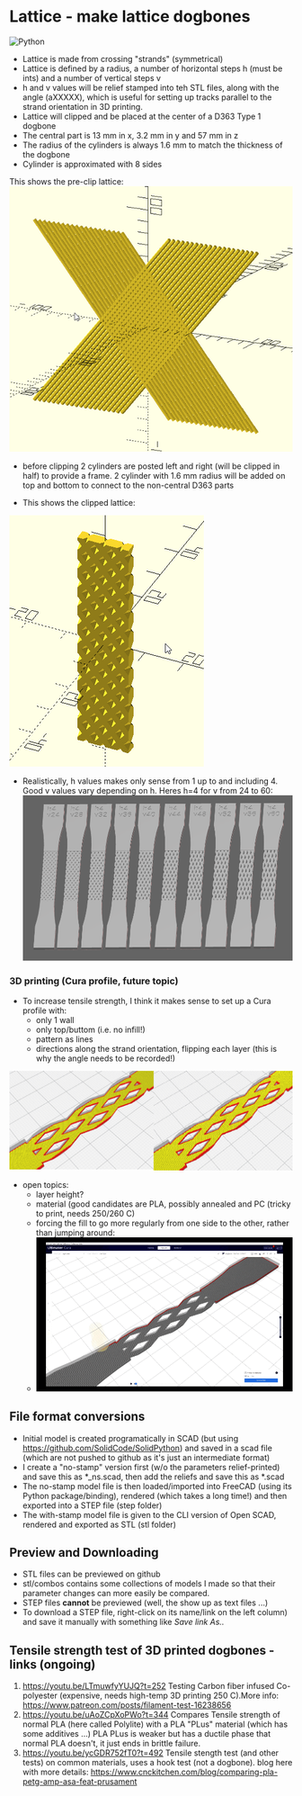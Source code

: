 # Lattice - make lattice dogbones

![Python](https://img.shields.io/badge/python-%2314354C.svg?style=for-the-badge&logo=python&logoColor=white)

- Lattice is made from crossing "strands" (symmetrical)
- Lattice is defined by a radius, a number of horizontal steps h (must be ints) and a number of vertical steps v
- h and v values will be relief stamped into teh STL files, along with the angle (aXXXXX), which is useful for setting up tracks parallel to the strand orientation in 3D printing.  
- Lattice will clipped and be placed at the center of a D363 Type 1 dogbone
- The central part is 13 mm in x, 3.2 mm in y and 57 mm in z  
- The radius of the cylinders is always 1.6 mm to match the thickness of the dogbone
- Cylinder is approximated with 8 sides  

This shows the pre-clip lattice:
![](/imgs/lattice.PNG)

- before clipping 2 cylinders are posted left and right (will be clipped in half) to provide a frame. 2 cylinder with 1.6 mm radius will be added on top and bottom to connect to the non-central D363 parts

- This shows the clipped lattice:

![](/imgs/clipped.PNG)

- Realistically, h values makes only sense from 1 up to and including 4. Good v values vary depending on h. Heres h=4 for v from 24 to 60:
![](/imgs/dogbones.PNG)

### 3D printing (Cura profile, future topic)
- To increase tensile strength, I think it makes sense to set up a Cura profile with:
    - only 1 wall
    - only top/buttom (i.e. no infill!)
    - pattern as lines
    - directions along the strand orientation, flipping each layer (this is why the angle needs to be recorded!)

![](/imgs/dogbone_print_orientation.png)
- open topics:
    - layer height?
    - material (good candidates are PLA, possibly annealed and PC (tricky to print, needs 250/260 C)
    - forcing the fill to go more regularly from one side to the other, rather than jumping around:
    - ![](https://github.com/ChHarding/Lattice/blob/main/imgs/3Dprint.gif) 

## File format conversions
- Initial model is created programatically in SCAD (but using https://github.com/SolidCode/SolidPython) and saved in a scad file (which are not pushed to github as it's just an intermediate format)
- I create a "no-stamp" version first (w/o the parameters relief-printed) and save this as *_ns.scad, then add the reliefs and save this as *.scad
- The no-stamp model file is then loaded/imported into FreeCAD (using its Python package/binding), rendered (which takes a long time!) and then exported into a STEP file (step folder)
- The with-stamp model file is given to the CLI version of Open SCAD, rendered and exported as STL (stl folder) 

## Preview and Downloading
- STL files can be previewed on github
- stl/combos contains some collections of models I made so that their parameter changes can more easily be compared.
- STEP files __cannot__ be previewed (well, the show up as text files ...)
- To download a STEP file, right-click on its name/link on the left column) and save it manually with something like _Save link As.._

## Tensile strength test of 3D printed dogbones - links (ongoing)
1) https://youtu.be/LTmuwfyYUJQ?t=252  Testing Carbon fiber infused Co-polyester (expensive, needs high-temp 3D printing 250 C).More info: https://www.patreon.com/posts/filament-test-16238656
2) https://youtu.be/uAoZCpXoPWo?t=344  Compares Tensile strength of normal PLA (here called Polylite) with a PLA "PLus" material  (which has some additives ...) PLA PLus is weaker but has a ductile phase that normal PLA doesn't, it just ends in brittle failure.
3) https://youtu.be/ycGDR752fT0?t=492  Tensile stength test (and other tests) on common materials, uses a hook test (not a dogbone). blog here with more details: https://www.cnckitchen.com/blog/comparing-pla-petg-amp-asa-feat-prusament  
